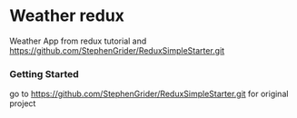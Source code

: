 # Weather redux

Weather App from redux tutorial and https://github.com/StephenGrider/ReduxSimpleStarter.git

### Getting Started

go to https://github.com/StephenGrider/ReduxSimpleStarter.git for original project